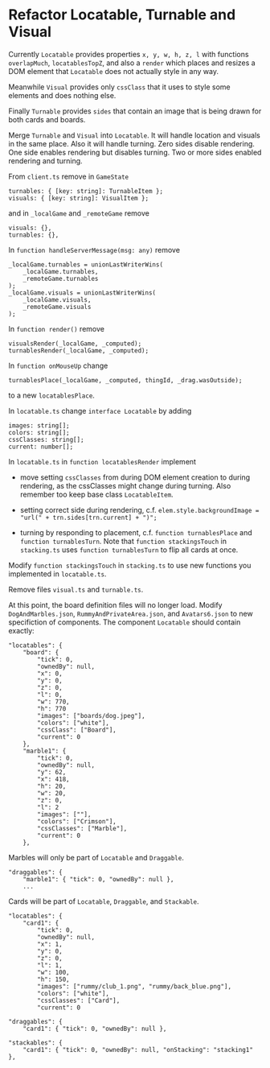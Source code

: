 # Refactor Locatable, Turnable and Visual

Currently `Locatable` provides properties `x, y, w, h, z, l` with functions
`overlapMuch`, `locatablesTopZ`, and also a `render` which places and resizes
a DOM element that `Locatable` does not actually style in any way.

Meanwhile `Visual` provides only `cssClass` that it uses to style some elements
and does nothing else.

Finally `Turnable` provides `sides` that contain an image that is being drawn for
both cards and boards.

Merge `Turnable` and `Visual` into `Locatable`. It will handle location and
visuals in the same place. Also it will handle turning. Zero sides disable
rendering. One side enables rendering but disables turning. Two or more sides
enabled rendering and turning.

From `client.ts` remove in `GameState`

    turnables: { [key: string]: TurnableItem };
    visuals: { [key: string]: VisualItem };

and in `_localGame` and `_remoteGame` remove

    visuals: {},
    turnables: {},

In `function handleServerMessage(msg: any)` remove

    _localGame.turnables = unionLastWriterWins(
        _localGame.turnables,
        _remoteGame.turnables
    );
    _localGame.visuals = unionLastWriterWins(
        _localGame.visuals,
        _remoteGame.visuals
    );

In `function render()` remove

    visualsRender(_localGame, _computed);
    turnablesRender(_localGame, _computed);

In `function onMouseUp` change

    turnablesPlace(_localGame, _computed, thingId, _drag.wasOutside);

to a new `locatablesPlace`.

In `locatable.ts` change `interface Locatable` by adding

    images: string[];
    colors: string[];
    cssClasses: string[];
    current: number[];

In `locatable.ts` in `function locatablesRender` implement

- move setting `cssClasses` from during DOM element creation
  to during rendering, as the cssClasses might change during
  turning. Also remember too keep base class `LocatableItem`.

- setting correct side during rendering, c.f.
  `elem.style.backgroundImage = "url(" + trn.sides[trn.current] + ")";`

- turning by responding to placement, c.f.
  `function turnablesPlace` and `function turnablesTurn`. Note that
  `function stackingsTouch` in `stacking.ts` uses `function turnablesTurn`
  to flip all cards at once.

Modify `function stackingsTouch` in `stacking.ts` to use new functions
you implemented in `locatable.ts`.

Remove files `visual.ts` and `turnable.ts`.

At this point, the board definition files will no longer load.
Modify `DogAndMarbles.json`, `RummyAndPrivateArea.json`, and
`Avatars6.json` to new specifiction of components. The component
`Locatable` should contain exactly:

    "locatables": {
        "board": {
            "tick": 0,
            "ownedBy": null,
            "x": 0,
            "y": 0,
            "z": 0,
            "l": 0,
            "w": 770,
            "h": 770
            "images": ["boards/dog.jpeg"],
            "colors": ["white"],
            "cssClass": ["Board"],
            "current": 0
        },
        "marble1": {
            "tick": 0,
            "ownedBy": null,
            "y": 62,
            "x": 418,
            "h": 20,
            "w": 20,
            "z": 0,
            "l": 2
            "images": [""],
            "colors": ["Crimson"],
            "cssClasses": ["Marble"],
            "current": 0
        },

Marbles will only be part of `Locatable` and `Draggable`.

    "draggables": {
        "marble1": { "tick": 0, "ownedBy": null },
        ...

Cards will be part of `Locatable`, `Draggable`, and `Stackable`.

    "locatables": {
        "card1": {
            "tick": 0,
            "ownedBy": null,
            "x": 1,
            "y": 0,
            "z": 0,
            "l": 1,
            "w": 100,
            "h": 150,
            "images": ["rummy/club_1.png", "rummy/back_blue.png"],
            "colors": ["white"],
            "cssClasses": ["Card"],
            "current": 0

    "draggables": {
        "card1": { "tick": 0, "ownedBy": null },

    "stackables": {
        "card1": { "tick": 0, "ownedBy": null, "onStacking": "stacking1" },
